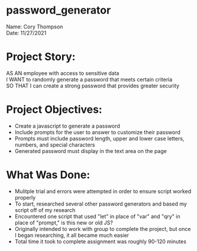 # password_generator

Name: Cory Thompson </br>
Date: 11/27/2021 </br>

# Project Story: </br>
AS AN employee with access to sensitive data </br>
I WANT to randomly generate a password that meets certain criteria </br>
SO THAT I can create a strong password that provides greater security </br>

# Project Objectives: </br>
- Create a javascript to generate a password
- Include prompts for the user to answer to customize their password
- Prompts must include password length, upper and lower case letters, numbers, and special characters
- Generated password must display in the text area on the page

# What Was Done: 
- Mulitple trial and errors were attempted in order to ensure script worked properly
- To start, researched several other password generators and based my script off of my research
- Encountered one script that used "let" in place of "var" and "qry" in place of "prompt," is this new or old JS?
- Originally intended to work with group to complete the project, but once I began researching, it all became much easier
- Total time it took to complete assignment was roughly 90-120 minutes
